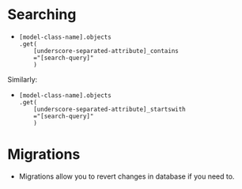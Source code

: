 # Searching
- ```
  [model-class-name].objects
  .get(
      [underscore-separated-attribute]_contains
      ="[search-query]"
      )
    ```
Similarly:
- ```
  [model-class-name].objects
  .get(
      [underscore-separated-attribute]_startswith
      ="[search-query]"
      )
    ```

# Migrations
- Migrations allow you to revert changes in database if you need to.